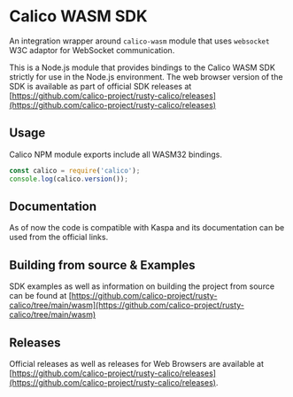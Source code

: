 # Calico WASM SDK

An integration wrapper around `calico-wasm` module that uses
`websocket` W3C adaptor for WebSocket communication.

This is a Node.js module that provides bindings to the Calico WASM
SDK strictly for use in the Node.js environment. The web browser
version of the SDK is available as part of official SDK releases at
[https://github.com/calico-project/rusty-calico/releases](https://github.com/calico-project/rusty-calico/releases)

## Usage

Calico NPM module exports include all WASM32 bindings.
```javascript
const calico = require('calico');
console.log(calico.version());
```

## Documentation

As of now the code is compatible with Kaspa and its documentation can
be used from the official links.

## Building from source & Examples

SDK examples as well as information on building the project from
source can be found at [https://github.com/calico-project/rusty-calico/tree/main/wasm](https://github.com/calico-project/rusty-calico/tree/main/wasm)

## Releases

Official releases as well as releases for Web Browsers are available
at [https://github.com/calico-project/rusty-calico/releases](https://github.com/calico-project/rusty-calico/releases).
